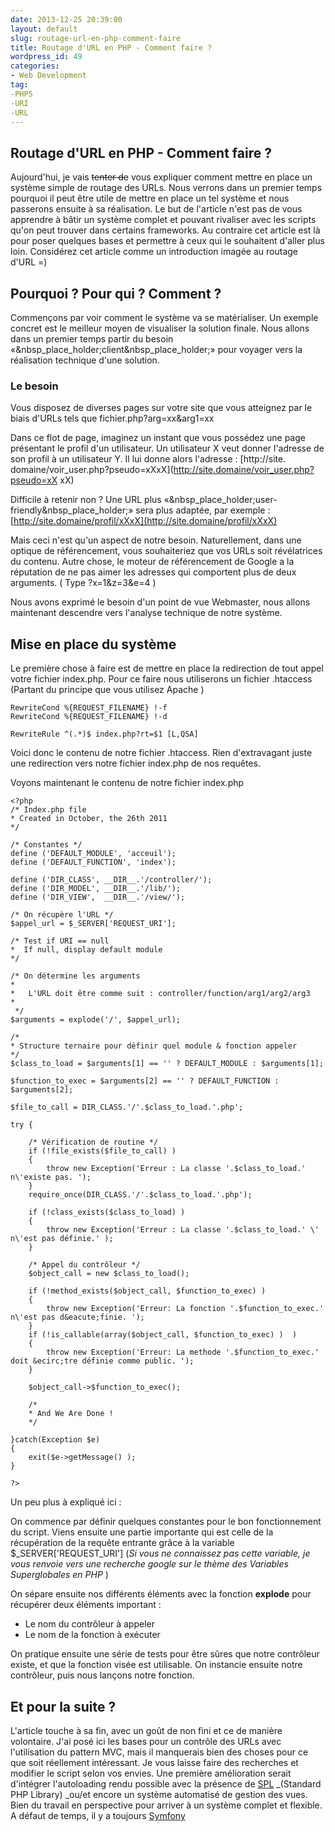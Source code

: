 ```yaml
---
date: 2013-12-25 20:39:00
layout: default
slug: routage-url-en-php-comment-faire
title: Routage d'URL en PHP - Comment faire ?
wordpress_id: 49
categories:
- Web Development
tag:
-PHP5
-URI
-URL
---
```



##  Routage d'URL en PHP - Comment faire ?

Aujourd'hui, je vais <del>tenter de</del> vous expliquer comment mettre en
place un système simple de routage des URLs. Nous verrons dans un premier
temps pourquoi il peut être utile de mettre en place un tel système et nous
passerons ensuite à sa réalisation. Le but de l'article n'est pas de vous
apprendre à bâtir un système complet et pouvant rivaliser avec les scripts
qu'on peut trouver dans certains frameworks. Au contraire cet article est là
pour poser quelques bases et permettre à ceux qui le souhaitent d'aller plus
loin. Considérez cet article comme un introduction imagée au routage d'URL =)

## Pourquoi ? Pour qui ? Comment ?

Commençons par voir comment le système va se matérialiser. Un exemple concret
est le meilleur moyen de visualiser la solution finale. Nous allons dans un
premier temps partir du besoin «&nbsp_place_holder;client&nbsp_place_holder;»
pour voyager vers la réalisation technique d'une solution.

### Le besoin

Vous disposez de diverses pages sur votre site que vous atteignez par le biais
d'URLs tels que fichier.php?arg=xx&arg1=xx

Dans ce flot de page, imaginez un instant que vous possédez une page
présentant le profil d'un utilisateur. Un utilisateur X  veut donner l'adresse
de son profil à un utilisateur Y. Il lui donne alors l'adresse : [http://site.
domaine/voir_user.php?pseudo=xXxX](http://site.domaine/voir_user.php?pseudo=xX
xX)

Difficile à retenir non ? Une URL plus «&nbsp_place_holder;user-
friendly&nbsp_place_holder;» sera plus adaptée, par exemple :
[http://site.domaine/profil/xXxX](http://site.domaine/profil/xXxX)

Mais ceci n'est qu'un aspect de notre besoin. Naturellement, dans une optique
de référencement, vous souhaiteriez que vos URLs soit révélatrices du contenu.
Autre chose, le moteur de référencement de Google a la réputation de ne pas
aimer les adresses qui comportent plus de deux arguments. ( Type ?x=1&z=3&e=4
)

Nous avons exprimé le besoin d'un point de vue Webmaster, nous allons
maintenant descendre vers l'analyse technique de notre système.

## Mise en place du système

Le première chose à faire est de mettre en place la redirection de tout appel
votre fichier index.php. Pour ce faire nous utiliserons un fichier .htaccess
(Partant du principe que vous utilisez Apache )

    
    
    RewriteCond %{REQUEST_FILENAME} !-f
    RewriteCond %{REQUEST_FILENAME} !-d
    
    RewriteRule ^(.*)$ index.php?rt=$1 [L,QSA]
    

Voici donc le contenu de notre fichier .htaccess. Rien d'extravagant juste une
redirection vers notre fichier index.php de nos requêtes.

Voyons maintenant le contenu de notre fichier index.php

    
    
    <?php
    /* Index.php file
    * Created in October, the 26th 2011
    */
    
    /* Constantes */
    define ('DEFAULT_MODULE', 'acceuil');
    define ('DEFAULT_FUNCTION', 'index');
    
    define ('DIR_CLASS', __DIR__.'/controller/');
    define ('DIR_MODEL', __DIR__.'/lib/');
    define ('DIR_VIEW',  __DIR__.'/view/');
    
    /* On récupère l'URL */
    $appel_url = $_SERVER['REQUEST_URI'];
    
    /* Test if URI == null
    *  If null, display default module
    */
    
    /* On détermine les arguments
    *
    *	L'URL doit être comme suit : controller/function/arg1/arg2/arg3
    *
     */
    $arguments = explode('/', $appel_url);
    
    /*
    * Structure ternaire pour définir quel module & fonction appeler
    */
    $class_to_load = $arguments[1] == '' ? DEFAULT_MODULE : $arguments[1];
    
    $function_to_exec = $arguments[2] == '' ? DEFAULT_FUNCTION : $arguments[2];
    
    $file_to_call = DIR_CLASS.'/'.$class_to_load.'.php';
    
    try {
    
    	/* Vérification de routine */
    	if (!file_exists($file_to_call) )
    	{
    		throw new Exception('Erreur : La classe '.$class_to_load.' n\'existe pas. ');
    	}
    	require_once(DIR_CLASS.'/'.$class_to_load.'.php');
    
    	if (!class_exists($class_to_load) )
    	{
    		throw new Exception('Erreur : La classe '.$class_to_load.' \' n\'est pas définie.' );
    	}
    
    	/* Appel du contrôleur */
    	$object_call = new $class_to_load();
    
    	if (!method_exists($object_call, $function_to_exec) )
    	{
    		throw new Exception('Erreur: La fonction '.$function_to_exec.' n\'est pas d&eacute;finie. ');
    	}
    	if (!is_callable(array($object_call, $function_to_exec) )  )
    	{
    		throw new Exception('Erreur: La methode '.$function_to_exec.' doit &ecirc;tre définie comme public. ');
    	}
    
    	$object_call->$function_to_exec();
    
    	/*
    	* And We Are Done !
    	*/
    
    }catch(Exception $e)
    {
    	exit($e->getMessage() );
    }
    
    ?>
    

Un peu plus à expliqué ici :

On commence par définir quelques constantes pour le bon fonctionnement du
script. Viens ensuite une partie importante qui est celle de la récupération
de la requête entrante grâce à la variable $_SERVER['REQUEST_URI'] (_Si vous
ne connaissez pas cette variable, je vous renvoie vers une recherche google
sur le thème des Variables Superglobales en PHP_ )

On sépare ensuite nos différents éléments avec la fonction **explode** pour
récupérer deux éléments important :

  * Le nom du contrôleur à appeler
  * Le nom de la fonction à exécuter

On pratique ensuite une série de tests pour être sûres que notre contrôleur
existe, et que la fonction visée est utilisable. On instancie ensuite notre
contrôleur, puis nous lançons notre fonction.

## Et pour la suite ?

L'article touche à sa fin, avec un goût de non fini et ce de manière
volontaire. J'ai posé ici les bases pour un contrôle des URLs avec
l'utilisation du pattern MVC, mais il manquerais bien des choses pour ce que
soit réellement intéressant. Je vous laisse faire des recherches et modifier
le script selon vos envies. Une première amélioration serait d'intégrer
l'autoloading rendu possible avec la présence de
[SPL](http://fr.php.net/manual/fr/intro.spl.php)  _(Standard PHP Library)
_ou/et encore un système automatisé de gestion des vues. Bien du travail en
perspective pour arriver à un système complet et flexible. A défaut de temps,
il y a toujours [Symfony](http://http://www.symfony.com)